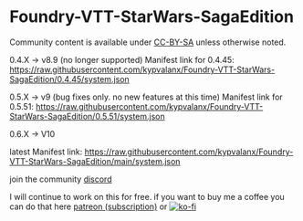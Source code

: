# Foundry-VTT-StarWars-SagaEdition
Community content is available under [CC-BY-SA](https://www.fandom.com/licensing) unless otherwise noted.

0.4.X -> v8.9 (no longer supported)
Manifest link for 0.4.45: https://raw.githubusercontent.com/kypvalanx/Foundry-VTT-StarWars-SagaEdition/0.4.45/system.json

0.5.X -> v9 (bug fixes only.  no new features at this time)
Manifest link for 0.5.51: https://raw.githubusercontent.com/kypvalanx/Foundry-VTT-StarWars-SagaEdition/0.5.51/system.json

0.6.X -> V10

latest
Manifest link: https://raw.githubusercontent.com/kypvalanx/Foundry-VTT-StarWars-SagaEdition/main/system.json

join the community [discord](https://discord.gg/tGpxsrH9Em) 

I will continue to work on this for free.  if you want to buy me a coffee you can do that here [patreon (subscription)](https://www.patreon.com/stagnu) or [![ko-fi](https://ko-fi.com/img/githubbutton_sm.svg)](https://ko-fi.com/A0A1BJ400)
